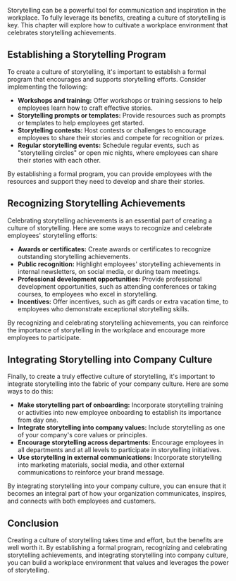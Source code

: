 
Storytelling can be a powerful tool for communication and inspiration in the workplace. To fully leverage its benefits, creating a culture of storytelling is key. This chapter will explore how to cultivate a workplace environment that celebrates storytelling achievements.

Establishing a Storytelling Program
-----------------------------------

To create a culture of storytelling, it's important to establish a formal program that encourages and supports storytelling efforts. Consider implementing the following:

* **Workshops and training:** Offer workshops or training sessions to help employees learn how to craft effective stories.
* **Storytelling prompts or templates:** Provide resources such as prompts or templates to help employees get started.
* **Storytelling contests:** Host contests or challenges to encourage employees to share their stories and compete for recognition or prizes.
* **Regular storytelling events:** Schedule regular events, such as "storytelling circles" or open mic nights, where employees can share their stories with each other.

By establishing a formal program, you can provide employees with the resources and support they need to develop and share their stories.

Recognizing Storytelling Achievements
-------------------------------------

Celebrating storytelling achievements is an essential part of creating a culture of storytelling. Here are some ways to recognize and celebrate employees' storytelling efforts:

* **Awards or certificates:** Create awards or certificates to recognize outstanding storytelling achievements.
* **Public recognition:** Highlight employees' storytelling achievements in internal newsletters, on social media, or during team meetings.
* **Professional development opportunities:** Provide professional development opportunities, such as attending conferences or taking courses, to employees who excel in storytelling.
* **Incentives:** Offer incentives, such as gift cards or extra vacation time, to employees who demonstrate exceptional storytelling skills.

By recognizing and celebrating storytelling achievements, you can reinforce the importance of storytelling in the workplace and encourage more employees to participate.

Integrating Storytelling into Company Culture
---------------------------------------------

Finally, to create a truly effective culture of storytelling, it's important to integrate storytelling into the fabric of your company culture. Here are some ways to do this:

* **Make storytelling part of onboarding:** Incorporate storytelling training or activities into new employee onboarding to establish its importance from day one.
* **Integrate storytelling into company values:** Include storytelling as one of your company's core values or principles.
* **Encourage storytelling across departments:** Encourage employees in all departments and at all levels to participate in storytelling initiatives.
* **Use storytelling in external communications:** Incorporate storytelling into marketing materials, social media, and other external communications to reinforce your brand message.

By integrating storytelling into your company culture, you can ensure that it becomes an integral part of how your organization communicates, inspires, and connects with both employees and customers.

Conclusion
----------

Creating a culture of storytelling takes time and effort, but the benefits are well worth it. By establishing a formal program, recognizing and celebrating storytelling achievements, and integrating storytelling into company culture, you can build a workplace environment that values and leverages the power of storytelling.
